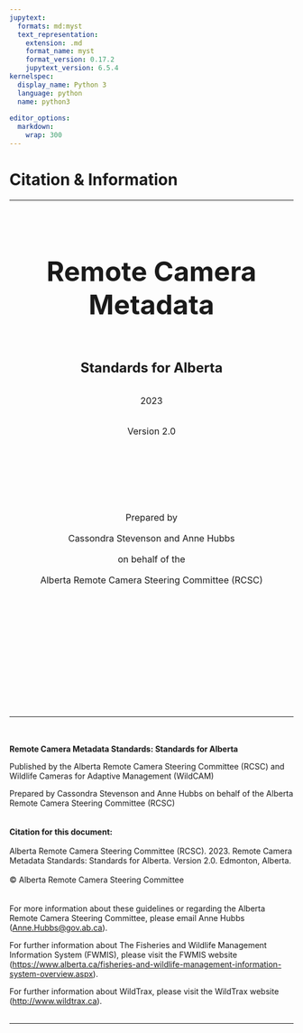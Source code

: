 ```yaml
---
jupytext:
  formats: md:myst
  text_representation:
    extension: .md
    format_name: myst
    format_version: 0.17.2
    jupytext_version: 6.5.4
kernelspec:
  display_name: Python 3
  language: python
  name: python3
  
editor_options: 
  markdown: 
    wrap: 300
---
```

# Citation & Information
***
<br/><br/>
<br/><br/>
<center>

<font size="7">**Remote Camera Metadata**</font>\
<br/><br/>
<br/><br/>
<font size="5"> **Standards for Alberta**</font>\
\
\
<font size="3">2023</font>\
\
\
<font size="3">Version 2.0</font>

\
\
\
\
\
\
\
<font size="3">Prepared by</font>\
\
<font size="3">Cassondra Stevenson and Anne Hubbs</font>\
\
<font size="3">on behalf of the</font>\
\
<font size="3">Alberta Remote Camera Steering Committee (RCSC)</center></font>\
\
\
\
\
\
\
\
\
\
<br/><br/>
***
<br/><br/>
**Remote Camera Metadata Standards: Standards for Alberta**

Published by the Alberta Remote Camera Steering Committee (RCSC) and Wildlife Cameras for Adaptive Management (WildCAM)

Prepared by Cassondra Stevenson and Anne Hubbs on behalf of the Alberta Remote Camera Steering Committee (RCSC)\
\
\
**Citation for this document:**\
\
Alberta Remote Camera Steering Committee (RCSC). 2023. Remote Camera Metadata Standards: Standards for Alberta. Version 2.0. Edmonton, Alberta.\
\
© Alberta Remote Camera Steering Committee\
\
\
For more information about these guidelines or regarding the Alberta Remote Camera Steering Committee, please email Anne Hubbs ([Anne.Hubbs@gov.ab.ca](mailto:Anne.Hubbs@gov.ab.ca)).

For further information about The Fisheries and Wildlife Management Information System (FWMIS), please visit the FWMIS website (<https://www.alberta.ca/fisheries-and-wildlife-management-information-system-overview.aspx>).

For further information about WildTrax, please visit the WildTrax website (http://www.wildtrax.ca).
<br/><br/>
***

</span>
